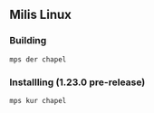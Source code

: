## Milis Linux

### Building

`mps der chapel` 

### Installling (1.23.0 pre-release)

`mps kur chapel` 
